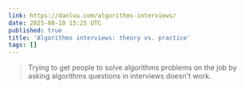 ```yaml
---
link: https://danluu.com/algorithms-interviews/
date: 2025-08-10 15:25 UTC
published: true
title: 'Algorithms interviews: theory vs. practice'
tags: []
---
```


> Trying to get people to solve algorithms problems on the job by asking algorithms questions in interviews doesn't work.
